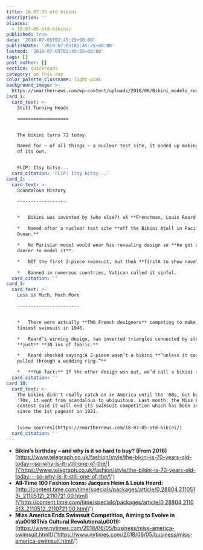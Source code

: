 ```yaml
---
title: 18.07.05 otd bikini
description: ''
aliases:
  - 18-07-05-otd-bikini/
published: true
date: '2018-07-05T02:45:25+00:00'
publishDate: '2018-07-05T02:45:25+00:00'
lastmod: '2018-07-05T02:45:25+00:00'
tags: []
post_author: []
section: quickreads
category: on this day
color_palette_classname: light-pink
background_image: >-
  https://smarthernews.com/wp-content/uploads/2018/06/Bikini_models_running_on_the_beach-_Pensacola_Florida.jpg
card_1:
  card_text: >-
    Still Turning Heads

    ===================


    The bikini turns 72 today.  

    Named for – of all things – a nuclear test site, it ended up making a bang
    of its own.


    FLIP: Itsy bitsy...
  card_citation: 'FLIP: Itsy bitsy...'
card_2:
  card_text: >-
    Scandalous History

    ------------------


    *   Bikini was invented by (who else?) aA **Frenchman, Louis Reard.**

    *   Named after a nuclear test site **off the Bikini Atoll in Pacific
    Ocean.**

    *   No Parisian model would wear his revealing design so **he got a nude
    dancer to model it**.

    *   NOT the first 2-piece swimsuit, but theA **firstA to show navel.**

    *   Banned in numerous countries, Vatican called it sinful.
  card_citation: ''
card_3:
  card_text: >-
    Less is Much, Much More

    -----------------------


    *   There were actually **TWO French designers** competing to make the
    tiniest swimsuit in 1946.

    *   Reard’s winning design, two inverted triangles connected by string, used
    **just** **30 ins of fabric.**

    *   Reard shocked saying:A 2-piece wasn’t a bikini **“unless it could be
    pulled through a wedding ring.”**

    *   **Fun fact:** If the other design won out, we’d call a bikini an “atom.”
  card_citation: ''
card_10:
  card_text: >-
    The bikini didn't really catch on in America until the '60s, but by the
    '70s, it went from scandalous to ubiquitous. Last month, the Miss America
    contest said it will end its swimsuit competition which has been included
    since the 1st pageant in 1921.


    [view sources](https://smarthernews.com/18-07-05-otd-bikini/)
  card_citation: ''
---
```

*   **Bikini’s birthday – and why is it so hard to buy? (From 2016)**  
    [https://www.telegraph.co.uk/fashion/style/the-bikini-is-70-years-old-today—so-why-is-it-still-one-of-the/](\"https://www.telegraph.co.uk/fashion/style/the-bikini-is-70-years-old-today---so-why-is-it-still-one-of-the/\")
*   **All-Time 100 Fashion Icons: Jacques Heim & Louis Heard:**  
    [http://content.time.com/time/specials/packages/article/0,28804,2110513\_2110512\_2110721,00.html](\"http://content.time.com/time/specials/packages/article/0,28804,2110513_2110512_2110721,00.html\")
*   **Miss America Ends Swimsuit Competition, Aiming to Evolve in a\\u0018This Cultural Revolutiona\\u0019:**  
    [https://www.nytimes.com/2018/06/05/business/miss-america-swimsuit.html](\"https://www.nytimes.com/2018/06/05/business/miss-america-swimsuit.html\")